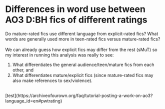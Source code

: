 # Differences in word use between AO3 D:BH fics of different ratings
Do mature-rated fics use different language from explicit-rated fics? What words are generally used more in teen-rated fics versus mature-rated fics? <br>
<br>
We can already guess how explicit fics may differ from the rest (sMuT) so my interest in running this analysis was really to see:
1) What differentiates the general audience/teen/mature fics from each other, and 
2) What differentiates mature/explicit fics (since mature-rated fics may also make references to sex/violence). <br>
<br>
[test](https://archiveofourown.org/faq/tutorial-posting-a-work-on-ao3?language_id=en#pwtrating)


